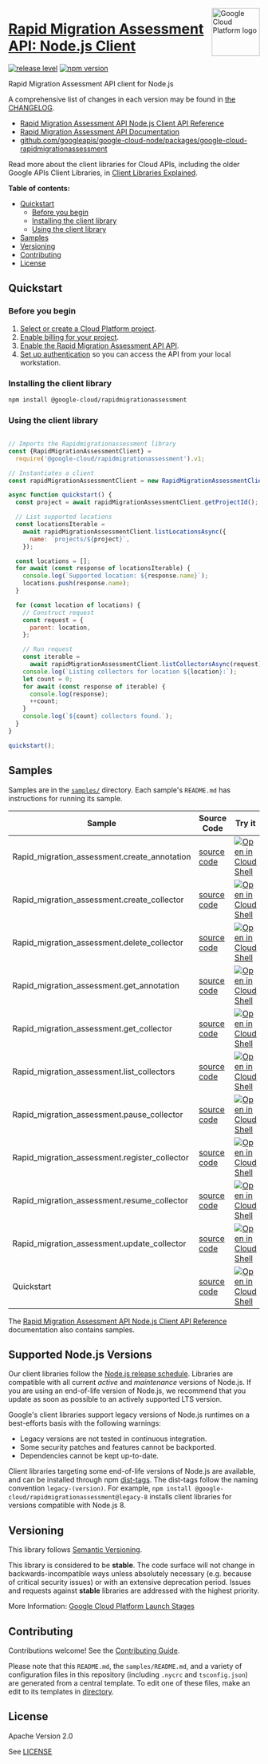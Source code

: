 [//]: # "This README.md file is auto-generated, all changes to this file will be lost."
[//]: # "To regenerate it, use `python -m synthtool`."
<img src="https://avatars2.githubusercontent.com/u/2810941?v=3&s=96" alt="Google Cloud Platform logo" title="Google Cloud Platform" align="right" height="96" width="96"/>

# [Rapid Migration Assessment API: Node.js Client](https://github.com/googleapis/google-cloud-node/tree/main/packages/google-cloud-rapidmigrationassessment)

[![release level](https://img.shields.io/badge/release%20level-stable-brightgreen.svg?style=flat)](https://cloud.google.com/terms/launch-stages)
[![npm version](https://img.shields.io/npm/v/@google-cloud/rapidmigrationassessment.svg)](https://www.npmjs.org/package/@google-cloud/rapidmigrationassessment)




Rapid Migration Assessment API client for Node.js


A comprehensive list of changes in each version may be found in
[the CHANGELOG](https://github.com/googleapis/google-cloud-node/tree/main/packages/google-cloud-rapidmigrationassessment/CHANGELOG.md).

* [Rapid Migration Assessment API Node.js Client API Reference][client-docs]
* [Rapid Migration Assessment API Documentation][product-docs]
* [github.com/googleapis/google-cloud-node/packages/google-cloud-rapidmigrationassessment](https://github.com/googleapis/google-cloud-node/tree/main/packages/google-cloud-rapidmigrationassessment)

Read more about the client libraries for Cloud APIs, including the older
Google APIs Client Libraries, in [Client Libraries Explained][explained].

[explained]: https://cloud.google.com/apis/docs/client-libraries-explained

**Table of contents:**


* [Quickstart](#quickstart)
  * [Before you begin](#before-you-begin)
  * [Installing the client library](#installing-the-client-library)
  * [Using the client library](#using-the-client-library)
* [Samples](#samples)
* [Versioning](#versioning)
* [Contributing](#contributing)
* [License](#license)

## Quickstart

### Before you begin

1.  [Select or create a Cloud Platform project][projects].
1.  [Enable billing for your project][billing].
1.  [Enable the Rapid Migration Assessment API API][enable_api].
1.  [Set up authentication][auth] so you can access the
    API from your local workstation.

### Installing the client library

```bash
npm install @google-cloud/rapidmigrationassessment
```


### Using the client library

```javascript

// Imports the Rapidmigrationassessment library
const {RapidMigrationAssessmentClient} =
  require('@google-cloud/rapidmigrationassessment').v1;

// Instantiates a client
const rapidMigrationAssessmentClient = new RapidMigrationAssessmentClient();

async function quickstart() {
  const project = await rapidMigrationAssessmentClient.getProjectId();

  // List supported locations
  const locationsIterable =
    await rapidMigrationAssessmentClient.listLocationsAsync({
      name: `projects/${project}`,
    });

  const locations = [];
  for await (const response of locationsIterable) {
    console.log(`Supported location: ${response.name}`);
    locations.push(response.name);
  }

  for (const location of locations) {
    // Construct request
    const request = {
      parent: location,
    };

    // Run request
    const iterable =
      await rapidMigrationAssessmentClient.listCollectorsAsync(request);
    console.log(`Listing collectors for location ${location}:`);
    let count = 0;
    for await (const response of iterable) {
      console.log(response);
      ++count;
    }
    console.log(`${count} collectors found.`);
  }
}

quickstart();

```



## Samples

Samples are in the [`samples/`](https://github.com/googleapis/google-cloud-node/tree/main/packages/google-cloud-rapidmigrationassessment/samples) directory. Each sample's `README.md` has instructions for running its sample.

| Sample                      | Source Code                       | Try it |
| --------------------------- | --------------------------------- | ------ |
| Rapid_migration_assessment.create_annotation | [source code](https://github.com/googleapis/google-cloud-node/blob/master/packages/google-cloud-rapidmigrationassessment/samples/generated/v1/rapid_migration_assessment.create_annotation.js) | [![Open in Cloud Shell][shell_img]](https://console.cloud.google.com/cloudshell/open?git_repo=https://github.com/googleapis/google-cloud-node&page=editor&open_in_editor=packages/google-cloud-rapidmigrationassessment/samples/generated/v1/rapid_migration_assessment.create_annotation.js,packages/google-cloud-rapidmigrationassessment/samples/README.md) |
| Rapid_migration_assessment.create_collector | [source code](https://github.com/googleapis/google-cloud-node/blob/master/packages/google-cloud-rapidmigrationassessment/samples/generated/v1/rapid_migration_assessment.create_collector.js) | [![Open in Cloud Shell][shell_img]](https://console.cloud.google.com/cloudshell/open?git_repo=https://github.com/googleapis/google-cloud-node&page=editor&open_in_editor=packages/google-cloud-rapidmigrationassessment/samples/generated/v1/rapid_migration_assessment.create_collector.js,packages/google-cloud-rapidmigrationassessment/samples/README.md) |
| Rapid_migration_assessment.delete_collector | [source code](https://github.com/googleapis/google-cloud-node/blob/master/packages/google-cloud-rapidmigrationassessment/samples/generated/v1/rapid_migration_assessment.delete_collector.js) | [![Open in Cloud Shell][shell_img]](https://console.cloud.google.com/cloudshell/open?git_repo=https://github.com/googleapis/google-cloud-node&page=editor&open_in_editor=packages/google-cloud-rapidmigrationassessment/samples/generated/v1/rapid_migration_assessment.delete_collector.js,packages/google-cloud-rapidmigrationassessment/samples/README.md) |
| Rapid_migration_assessment.get_annotation | [source code](https://github.com/googleapis/google-cloud-node/blob/master/packages/google-cloud-rapidmigrationassessment/samples/generated/v1/rapid_migration_assessment.get_annotation.js) | [![Open in Cloud Shell][shell_img]](https://console.cloud.google.com/cloudshell/open?git_repo=https://github.com/googleapis/google-cloud-node&page=editor&open_in_editor=packages/google-cloud-rapidmigrationassessment/samples/generated/v1/rapid_migration_assessment.get_annotation.js,packages/google-cloud-rapidmigrationassessment/samples/README.md) |
| Rapid_migration_assessment.get_collector | [source code](https://github.com/googleapis/google-cloud-node/blob/master/packages/google-cloud-rapidmigrationassessment/samples/generated/v1/rapid_migration_assessment.get_collector.js) | [![Open in Cloud Shell][shell_img]](https://console.cloud.google.com/cloudshell/open?git_repo=https://github.com/googleapis/google-cloud-node&page=editor&open_in_editor=packages/google-cloud-rapidmigrationassessment/samples/generated/v1/rapid_migration_assessment.get_collector.js,packages/google-cloud-rapidmigrationassessment/samples/README.md) |
| Rapid_migration_assessment.list_collectors | [source code](https://github.com/googleapis/google-cloud-node/blob/master/packages/google-cloud-rapidmigrationassessment/samples/generated/v1/rapid_migration_assessment.list_collectors.js) | [![Open in Cloud Shell][shell_img]](https://console.cloud.google.com/cloudshell/open?git_repo=https://github.com/googleapis/google-cloud-node&page=editor&open_in_editor=packages/google-cloud-rapidmigrationassessment/samples/generated/v1/rapid_migration_assessment.list_collectors.js,packages/google-cloud-rapidmigrationassessment/samples/README.md) |
| Rapid_migration_assessment.pause_collector | [source code](https://github.com/googleapis/google-cloud-node/blob/master/packages/google-cloud-rapidmigrationassessment/samples/generated/v1/rapid_migration_assessment.pause_collector.js) | [![Open in Cloud Shell][shell_img]](https://console.cloud.google.com/cloudshell/open?git_repo=https://github.com/googleapis/google-cloud-node&page=editor&open_in_editor=packages/google-cloud-rapidmigrationassessment/samples/generated/v1/rapid_migration_assessment.pause_collector.js,packages/google-cloud-rapidmigrationassessment/samples/README.md) |
| Rapid_migration_assessment.register_collector | [source code](https://github.com/googleapis/google-cloud-node/blob/master/packages/google-cloud-rapidmigrationassessment/samples/generated/v1/rapid_migration_assessment.register_collector.js) | [![Open in Cloud Shell][shell_img]](https://console.cloud.google.com/cloudshell/open?git_repo=https://github.com/googleapis/google-cloud-node&page=editor&open_in_editor=packages/google-cloud-rapidmigrationassessment/samples/generated/v1/rapid_migration_assessment.register_collector.js,packages/google-cloud-rapidmigrationassessment/samples/README.md) |
| Rapid_migration_assessment.resume_collector | [source code](https://github.com/googleapis/google-cloud-node/blob/master/packages/google-cloud-rapidmigrationassessment/samples/generated/v1/rapid_migration_assessment.resume_collector.js) | [![Open in Cloud Shell][shell_img]](https://console.cloud.google.com/cloudshell/open?git_repo=https://github.com/googleapis/google-cloud-node&page=editor&open_in_editor=packages/google-cloud-rapidmigrationassessment/samples/generated/v1/rapid_migration_assessment.resume_collector.js,packages/google-cloud-rapidmigrationassessment/samples/README.md) |
| Rapid_migration_assessment.update_collector | [source code](https://github.com/googleapis/google-cloud-node/blob/master/packages/google-cloud-rapidmigrationassessment/samples/generated/v1/rapid_migration_assessment.update_collector.js) | [![Open in Cloud Shell][shell_img]](https://console.cloud.google.com/cloudshell/open?git_repo=https://github.com/googleapis/google-cloud-node&page=editor&open_in_editor=packages/google-cloud-rapidmigrationassessment/samples/generated/v1/rapid_migration_assessment.update_collector.js,packages/google-cloud-rapidmigrationassessment/samples/README.md) |
| Quickstart | [source code](https://github.com/googleapis/google-cloud-node/blob/master/packages/google-cloud-rapidmigrationassessment/samples/quickstart.js) | [![Open in Cloud Shell][shell_img]](https://console.cloud.google.com/cloudshell/open?git_repo=https://github.com/googleapis/google-cloud-node&page=editor&open_in_editor=packages/google-cloud-rapidmigrationassessment/samples/quickstart.js,packages/google-cloud-rapidmigrationassessment/samples/README.md) |



The [Rapid Migration Assessment API Node.js Client API Reference][client-docs] documentation
also contains samples.

## Supported Node.js Versions

Our client libraries follow the [Node.js release schedule](https://github.com/nodejs/release#release-schedule).
Libraries are compatible with all current _active_ and _maintenance_ versions of
Node.js.
If you are using an end-of-life version of Node.js, we recommend that you update
as soon as possible to an actively supported LTS version.

Google's client libraries support legacy versions of Node.js runtimes on a
best-efforts basis with the following warnings:

* Legacy versions are not tested in continuous integration.
* Some security patches and features cannot be backported.
* Dependencies cannot be kept up-to-date.

Client libraries targeting some end-of-life versions of Node.js are available, and
can be installed through npm [dist-tags](https://docs.npmjs.com/cli/dist-tag).
The dist-tags follow the naming convention `legacy-(version)`.
For example, `npm install @google-cloud/rapidmigrationassessment@legacy-8` installs client libraries
for versions compatible with Node.js 8.

## Versioning

This library follows [Semantic Versioning](http://semver.org/).



This library is considered to be **stable**. The code surface will not change in backwards-incompatible ways
unless absolutely necessary (e.g. because of critical security issues) or with
an extensive deprecation period. Issues and requests against **stable** libraries
are addressed with the highest priority.






More Information: [Google Cloud Platform Launch Stages][launch_stages]

[launch_stages]: https://cloud.google.com/terms/launch-stages

## Contributing

Contributions welcome! See the [Contributing Guide](https://github.com/googleapis/google-cloud-node/blob/master/CONTRIBUTING.md).

Please note that this `README.md`, the `samples/README.md`,
and a variety of configuration files in this repository (including `.nycrc` and `tsconfig.json`)
are generated from a central template. To edit one of these files, make an edit
to its templates in
[directory](https://github.com/googleapis/synthtool).

## License

Apache Version 2.0

See [LICENSE](https://github.com/googleapis/google-cloud-node/blob/master/LICENSE)

[client-docs]: https://cloud.google.com/nodejs/docs/reference/rapidmigrationassessment/latest
[product-docs]: https://cloud.google.com/migration-center/docs
[shell_img]: https://gstatic.com/cloudssh/images/open-btn.png
[projects]: https://console.cloud.google.com/project
[billing]: https://support.google.com/cloud/answer/6293499#enable-billing
[enable_api]: https://console.cloud.google.com/flows/enableapi?apiid=rapidmigrationassessment.googleapis.com
[auth]: https://cloud.google.com/docs/authentication/external/set-up-adc-local
